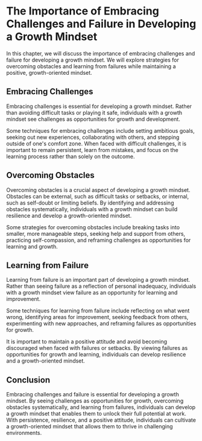 The Importance of Embracing Challenges and Failure in Developing a Growth Mindset
==============================================================================================================================

In this chapter, we will discuss the importance of embracing challenges and failure for developing a growth mindset. We will explore strategies for overcoming obstacles and learning from failures while maintaining a positive, growth-oriented mindset.

Embracing Challenges
--------------------

Embracing challenges is essential for developing a growth mindset. Rather than avoiding difficult tasks or playing it safe, individuals with a growth mindset see challenges as opportunities for growth and development.

Some techniques for embracing challenges include setting ambitious goals, seeking out new experiences, collaborating with others, and stepping outside of one's comfort zone. When faced with difficult challenges, it is important to remain persistent, learn from mistakes, and focus on the learning process rather than solely on the outcome.

Overcoming Obstacles
--------------------

Overcoming obstacles is a crucial aspect of developing a growth mindset. Obstacles can be external, such as difficult tasks or setbacks, or internal, such as self-doubt or limiting beliefs. By identifying and addressing obstacles systematically, individuals with a growth mindset can build resilience and develop a growth-oriented mindset.

Some strategies for overcoming obstacles include breaking tasks into smaller, more manageable steps, seeking help and support from others, practicing self-compassion, and reframing challenges as opportunities for learning and growth.

Learning from Failure
---------------------

Learning from failure is an important part of developing a growth mindset. Rather than seeing failure as a reflection of personal inadequacy, individuals with a growth mindset view failure as an opportunity for learning and improvement.

Some techniques for learning from failure include reflecting on what went wrong, identifying areas for improvement, seeking feedback from others, experimenting with new approaches, and reframing failures as opportunities for growth.

It is important to maintain a positive attitude and avoid becoming discouraged when faced with failures or setbacks. By viewing failures as opportunities for growth and learning, individuals can develop resilience and a growth-oriented mindset.

Conclusion
----------

Embracing challenges and failure is essential for developing a growth mindset. By seeing challenges as opportunities for growth, overcoming obstacles systematically, and learning from failures, individuals can develop a growth mindset that enables them to unlock their full potential at work. With persistence, resilience, and a positive attitude, individuals can cultivate a growth-oriented mindset that allows them to thrive in challenging environments.
